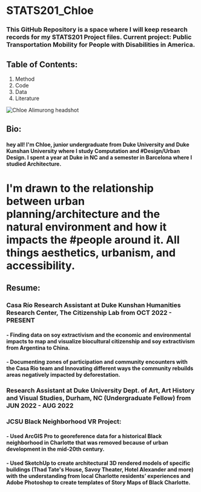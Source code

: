 # STATS201_Chloe

### This GitHub Repository is a space where I will keep research records for my STATS201 Project files. Current project: Public Transportation Mobility for People with Disabilities in America.
## Table of Contents: 
1. Method
2. Code
3. Data
4. Literature

![Chloe Alimurong headshot](https://github.com/Rising-Stars-by-Sunshine/STATS201_Chloe/assets/148734001/76c2be1e-7ad1-40d3-b2ae-a595304b84be)

## Bio:
#### hey all! I'm Chloe, junior undergraduate from Duke University and Duke Kunshan University where I study Computation and #Design/Urban Design. I spent a year at Duke in NC and a semester in Barcelona where I studied Architecture. 
# I'm drawn to the relationship between urban planning/architecture and the natural environment and how it impacts the #people around it. All things aesthetics, urbanism, and accessibility.

## Resume:
### Casa Río Research Assistant at Duke Kunshan Humanities Research Center, The Citizenship Lab from OCT 2022 - PRESENT
#### - Finding data on soy extractivism and the economic and environmental impacts to map and visualize biocultural citizenship and soy extractivism from Argentina to China.
#### - Documenting zones of participation and community encounters with the Casa Rio team and Innovating different ways the community rebuilds areas negatively impacted by deforestation.
### Research Assistant at Duke University Dept. of Art, Art History and Visual Studies, Durham, NC (Undergraduate Fellow) from JUN 2022 - AUG 2022
### JCSU Black Neighborhood VR Project:
#### - Used ArcGIS Pro to georeference data for a historical Black neighborhood in Charlotte that was removed because of urban development in the mid-20th century.
#### - Used SketchUp to create architectural 3D rendered models of specific buildings (Thad Tate's House, Savoy Theater, Hotel Alexander and more) with the understanding from local Charlotte residents’ experiences and Adobe Photoshop to create templates of Story Maps of Black Charlotte.



